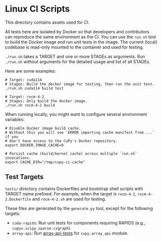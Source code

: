 # Linux CI Scripts

This directory contains assets used for CI.

All tests here are isolated by Docker so that developers and contributors can reproduce the same environment as the CI.
You can use the `run.sh` tool to build the Docker image and run unit tests in the image.
The current (local) codebase is read-only mounted to the container and used for testing.

`./run.sh` takes a TARGET and one or more STAGEs as arguments.
Run `./run.sh` without arguments for the detailed usage and list of all STAGEs.

Here are some examples:

```
# Target: cuda114
# Stages: Build the docker image for testing, then run the unit test.
./run.sh cuda114 build test

# Target: rocm-4-2
# Stages: Only build the docker image.
./run.sh rocm-4-2 build
```

When running locally, you might want to configure several environment variables:

```
# Disable Docker image build cache.
# Without this you will see `ERROR importing cache manifest from ...` if you
# don't have access to the CuPy's Docker repository.
export DOCKER_IMAGE_CACHE=0

# Persist cache (build/kernel cache) across multiple `run.sh` invocations.
export CACHE_DIR="/tmp/cupy-ci-cache"
```

## Test Targets

`tests/` directory contains Dockerfiles and bootstrap shell scripts with TARGET name prefixed.
For example, when the target is `rocm-4-2`, `rocm-4-2.Dockerfile` and `rocm-4-2.sh` are used for testing.

These files are generated by the `generate.py` tool, except for the following targets:

* `cuda-rapids`: Run unit tests for components requiring RAPIDS (e.g., `cupyx.scipy.sparse.csgraph`).
* `array-api`: Run [array-api-tests](https://github.com/data-apis/array-api-tests) for `cupy.array_api` module.
